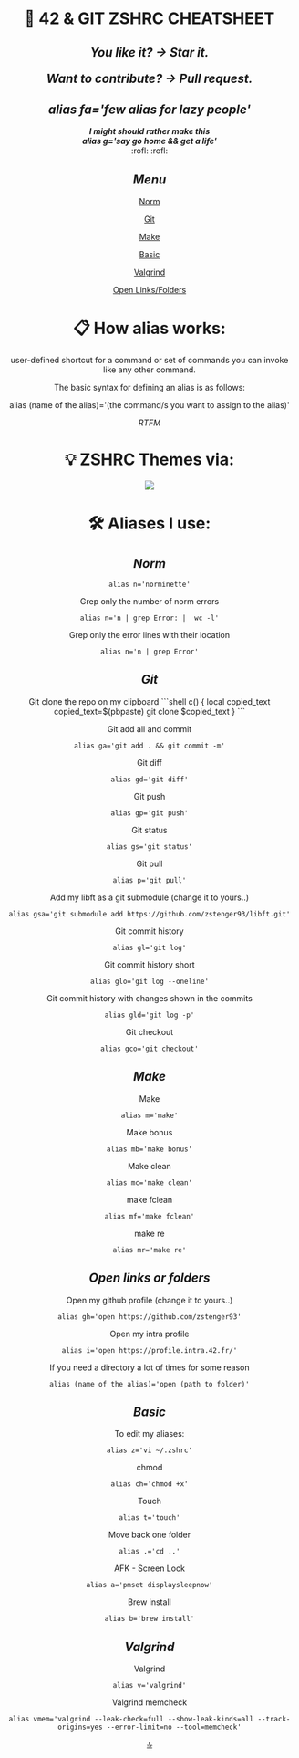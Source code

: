 <h1 align="center">
	📖 42 & GIT ZSHRC CHEATSHEET
</h1>
<h2 align=center>
	<p><i>You like it? -> Star it.</i></p>
	<p><i>Want to contribute? -> Pull request.</i></p>
</h2>
<h2 align="center">
	<b><i>alias fa='few alias for lazy people'</i></b><br>
</h2>
<p align="center">
	<b><i>I might should rather make this</i></b><br>
	<b><i>alias g='say go home && get a life'</i></b><br>
	:rofl: :rofl:
</p>
<div align="center">
<h2><i>Menu</i></h2>

<p>

[Norm](#norm)
</p>
<p>

[Git](#git)
</p>
<p>

[Make](#make)
</p>
<p>

[Basic](#basic)
</p>
<p>

[Valgrind](#valgrind)
</p>
<p>

[Open Links/Folders](#open-links-or-folders)
<p>
<h1>📋 How alias works:</h1>
<p>user-defined shortcut for a command or set of commands you can invoke like any other command.</p>
<p>The basic syntax for defining an alias is as follows:</p>
alias (name of the alias)='(the command/s you want to assign to the alias)'

<i>RTFM</i>

<h1>💡 ZSHRC Themes via:</h1>

<div align=center>
	<a href="https://ohmyz.sh/">
		<img src="https://ohmyz.sh/img/OMZLogo_BnW.png">
	</a>
</div>

<h1>🛠️ Aliases I use:</h1>
<h2><i>Norm</i></h2>

```shell
alias n='norminette'
```

Grep only the number of norm errors
```shell
alias n='n | grep Error: |  wc -l'
```

Grep only the error lines with their location
```shell
alias n='n | grep Error'
```
<h2><i>Git</i></h2>
Git clone the repo on my clipboard
```shell
c() {
	local copied_text
	copied_text=$(pbpaste)
	git clone $copied_text
}
```

Git add all and commit
```shell
alias ga='git add . && git commit -m'
```

Git diff
```shell
alias gd='git diff'
```

Git push
```shell
alias gp='git push'
```

Git status
```shell
alias gs='git status'
```

Git pull
```shell
alias p='git pull'
```

Add my libft as a git submodule (change it to yours..)
```shell
alias gsa='git submodule add https://github.com/zstenger93/libft.git'
```

Git commit history
```shell
alias gl='git log'
```

Git commit history short
```shell
alias glo='git log --oneline'
```

Git commit history with changes shown in the commits
```shell
alias gld='git log -p'
```

Git checkout
```shell
alias gco='git checkout'
```
<h2><i>Make</i></h2>

Make
```shell
alias m='make'
```
Make bonus
```shell
alias mb='make bonus'
```
Make clean
```shell
alias mc='make clean'
```
make fclean
```shell
alias mf='make fclean'
```
make re
```shell
alias mr='make re'
```
<h2><i>Open links or folders</i></h2>

Open my github profile (change it to yours..)
```shell
alias gh='open https://github.com/zstenger93'
```

Open my intra profile
```shell
alias i='open https://profile.intra.42.fr/'
```

If you need a directory a lot of times for some reason
```shell
alias (name of the alias)='open (path to folder)'
```
<h2><i>Basic</i></h2>

To edit my aliases:
```shell
alias z='vi ~/.zshrc'
```

chmod
```shell
alias ch='chmod +x'
```

Touch
```shell
alias t='touch'
```

Move back one folder
```shell
alias .='cd ..'
```

AFK - Screen Lock
```shell
alias a='pmset displaysleepnow'
```

Brew install
```shell
alias b='brew install'
```
<h2><i>Valgrind</i></h2>

Valgrind
```shell
alias v='valgrind'
```

Valgrind memcheck
```shell
alias vmem='valgrind --leak-check=full --show-leak-kinds=all --track-origins=yes --error-limit=no --tool=memcheck'
```
</div>
<div align=center>

[🔝](#menu)
</div>